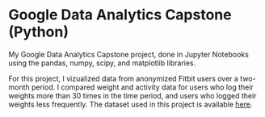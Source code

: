 # Google Data Analytics Capstone (Python)
My Google Data Analytics Capstone project, done in Jupyter Notebooks using the pandas, numpy, scipy, and matplotlib libraries.

For this project, I vizualized data from anonymized Fitbit users over a two-month period. I compared weight and activity data for users who log their weights more than 30 times in the time period, and users who logged their weights less frequently. The dataset used in this project is available [here](https://www.kaggle.com/datasets/arashnic/fitbit).
